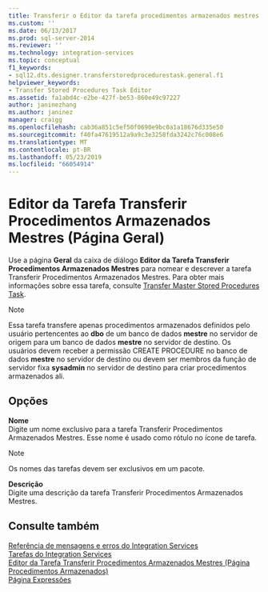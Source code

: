 ```yaml
---
title: Transferir o Editor da tarefa procedimentos armazenados mestres (página geral) | Microsoft Docs
ms.custom: ''
ms.date: 06/13/2017
ms.prod: sql-server-2014
ms.reviewer: ''
ms.technology: integration-services
ms.topic: conceptual
f1_keywords:
- sql12.dts.designer.transferstoredprocedurestask.general.f1
helpviewer_keywords:
- Transfer Stored Procedures Task Editor
ms.assetid: fa1abd4c-e2be-427f-be53-860e49c97227
author: janinezhang
ms.author: janinez
manager: craigg
ms.openlocfilehash: cab36a851c5ef50f0690e9bc0a1a18676d335e50
ms.sourcegitcommit: f40fa47619512a9a9c3e3258fda3242c76c008e6
ms.translationtype: MT
ms.contentlocale: pt-BR
ms.lasthandoff: 05/23/2019
ms.locfileid: "66054914"
---
```

# <a name="transfer-master-stored-procedures-task-editor-general-page"></a>Editor da Tarefa Transferir Procedimentos Armazenados Mestres (Página Geral)
  Use a página **Geral** da caixa de diálogo **Editor da Tarefa Transferir Procedimentos Armazenados Mestres** para nomear e descrever a tarefa Transferir Procedimentos Armazenados Mestres. Para obter mais informações sobre essa tarefa, consulte [Transfer Master Stored Procedures Task](control-flow/transfer-master-stored-procedures-task.md).  
  
> [!NOTE]  
>  Essa tarefa transfere apenas procedimentos armazenados definidos pelo usuário pertencentes ao **dbo** de um banco de dados **mestre** no servidor de origem para um banco de dados **mestre** no servidor de destino. Os usuários devem receber a permissão CREATE PROCEDURE no banco de dados **mestre** no servidor de destino ou devem ser membros da função de servidor fixa **sysadmin** no servidor de destino para criar procedimentos armazenados ali.  
  
## <a name="options"></a>Opções  
 **Nome**  
 Digite um nome exclusivo para a tarefa Transferir Procedimentos Armazenados Mestres. Esse nome é usado como rótulo no ícone de tarefa.  
  
> [!NOTE]  
>  Os nomes das tarefas devem ser exclusivos em um pacote.  
  
 **Descrição**  
 Digite uma descrição da tarefa Transferir Procedimentos Armazenados Mestres.  
  
## <a name="see-also"></a>Consulte também  
 [Referência de mensagens e erros do Integration Services](../../2014/integration-services/integration-services-error-and-message-reference.md)   
 [Tarefas do Integration Services](control-flow/integration-services-tasks.md)   
 [Editor da Tarefa Transferir Procedimentos Armazenados Mestres &#40;Página Procedimentos Armazenados&#41;](../../2014/integration-services/transfer-master-stored-procedures-task-editor-stored-procedures-page.md)   
 [Página Expressões](expressions/expressions-page.md)  
  
  
